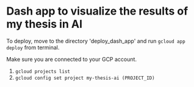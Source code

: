 # Dash app to visualize the results of my thesis in AI

To deploy, move to the directory 'deploy_dash_app' and run ```gcloud app deploy``` from terminal.

Make sure you are connected to your GCP account.
    
1. ```gcloud projects list```
2. ```gcloud config set project my-thesis-ai (PROJECT_ID)```